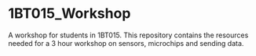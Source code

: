# 1BT015_Workshop
A workshop for students in 1BT015. This repository contains the resources needed for a 3 hour workshop on sensors, microchips and sending data. 
